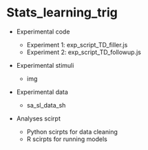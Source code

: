 # Stats_learning_trig

- Experimental code
  - Experiment 1: exp_script_TD_filler.js
  - Experiment 2: exp_script_TD_followup.js


- Experimental stimuli
  - img

- Experimental data
  - sa_sl_data_sh

- Analyses scirpt
  - Python scirpts for data cleaning
  - R scirpts for running models
